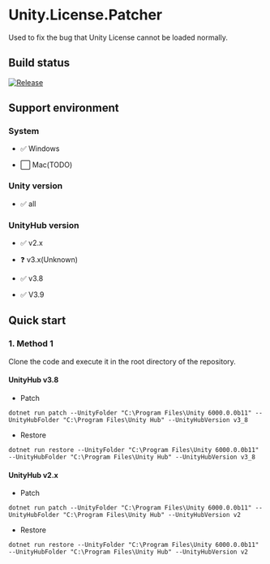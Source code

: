 ﻿# Unity.License.Patcher

Used to fix the bug that Unity License cannot be loaded normally.

## Build status

[![Release](https://github.com/ichirokogawa/Unity.License.Patcher/actions/workflows/release.yml/badge.svg?branch=master)](https://github.com/ichirokogawa/Unity.License.Patcher/actions/workflows/release.yml)

## Support environment

### System

- ✅ Windows

- ⬜ Mac(TODO)

### Unity version

- ✅ all

### UnityHub version

- ✅ v2.x

- ❓  v3.x(Unknown)

- ✅ v3.8

- ✅ V3.9

## Quick start


### 1. Method 1

Clone the code and execute it in the root directory of the repository.

#### UnityHub v3.8

- Patch

```
dotnet run patch --UnityFolder "C:\Program Files\Unity 6000.0.0b11" --UnityHubFolder "C:\Program Files\Unity Hub" --UnityHubVersion v3_8
```

- Restore

```
dotnet run restore --UnityFolder "C:\Program Files\Unity 6000.0.0b11" --UnityHubFolder "C:\Program Files\Unity Hub" --UnityHubVersion v3_8
```

#### UnityHub v2.x

- Patch

```
dotnet run patch --UnityFolder "C:\Program Files\Unity 6000.0.0b11" --UnityHubFolder "C:\Program Files\Unity Hub" --UnityHubVersion v2
```

- Restore

```
dotnet run restore --UnityFolder "C:\Program Files\Unity 6000.0.0b11" --UnityHubFolder "C:\Program Files\Unity Hub" --UnityHubVersion v2
```

